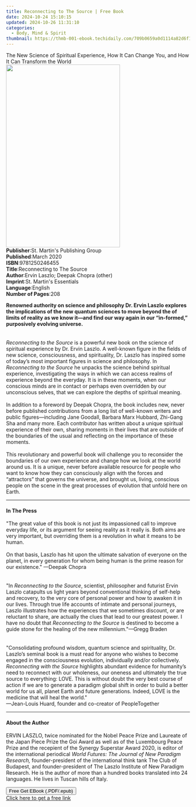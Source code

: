 ```yaml
---
title: Reconnecting to The Source | Free Book
date: 2024-10-24 15:10:15
updated: 2024-10-26 11:31:10
categories:
  - Body, Mind & Spirit
thumbnail: https://thmb-001-ebook.techidaily.com/709b0659a0d1114a82d6f121958bf04b3caf46e91b42094215605f9bb3eba9b7.jpg
---
```

<main id="book-container">
  <div class="flex flex-col">
    <div class="book-brief flex-1 py-6 px-4 sm:p-6 md:py-10 md:px-8">
      <!-- brief-->
      <div class="book-brief-main">
        The New Science of Spiritual Experience, How It Can Change You, and How
        It Can Transform the World
      </div>
    </div>
    <div
      class="book-meta-info flex-1 grid gap-4 col-start-1 col-end-3 row-start-1 sm:mb-6 sm:grid-cols-4 lg:gap-6 lg:col-start-2 lg:row-end-6 lg:row-span-6 lg:mb-0"
    >
      <div
        class="book-meta-info-left place-content-center mt-4 p-4 text-sm leading-6 col-start-2 col-span-2 dark:text-slate-400"
      >
        <img
          class="w-full h-500 object-cover rounded-lg sm:h-255 sm:col-span-2 lg:col-span-full"
          src="https://img-001-ebook.techidaily.com/a6de32a1bf1c9831780d8e2f2d02853579485e62783506890a6a4f725ff90ad2.jpg"
          alt=""
          width="312"
          height="500"
        />
      </div>
      <div
        class="book-meta-info-right mt-2 col-start-1 row-start-2 col-span-3 self-center"
      >
        <!-- meta data  -->
        <div class="flex flex-col px-4 md:px-8">
          <div class="flex-1">
            <strong>Publisher</strong>:<span class="px-2"
              >St. Martin&#39;s Publishing Group</span
            >
          </div>
          <div class="flex-1">
            <strong>Published</strong>:<span class="px-2">March 2020</span>
          </div>
          <div class="flex-1">
            <strong>ISBN</strong>:<span class="px-2">9781250246455</span>
          </div>
          <div class="flex-1">
            <strong>Title</strong>:<span class="px-2"
              >Reconnecting to The Source</span
            >
          </div>
          <div class="flex-1">
            <strong>Author</strong>:<span class="px-2"
              >Ervin Laszlo; Deepak Chopra (other)</span
            >
          </div>
          <div class="flex-1">
            <strong>Imprint</strong>:<span class="px-2"
              >St. Martin&#39;s Essentials</span
            >
          </div>
          <div class="flex-1">
            <strong>Language</strong>:<span class="px-2">English</span>
          </div>
          <div class="flex-1">
            <strong>Number of Pages</strong>:<span class="px-2">208</span>
          </div>
        </div>
      </div>
    </div>
    <div class="book-description flex-1 py-6 px-4 sm:p-6 md:py-10 md:px-8">
      <div class="book-description-main">
        <div accordion-content="" id="description">
          <p>
            <b
              >Renowned authority on science and philosophy Dr. Ervin Laszlo
              explores the implications of the new quantum sciences to move
              beyond the of limits of reality as we know it—and find our way
              again in our “in-formed,” purposively evolving universe.</b
            ><br /><br /><br /><i>Reconnecting to the Source </i>is a powerful
            new book on the science of spiritual experience by Dr. Ervin Laszlo.
            A well-known figure in the fields of new science, consciousness, and
            spirituality, Dr. Laszlo has inspired some of today’s most important
            figures in science and philosophy. In
            <i>Reconnecting to the Source</i> he unpacks the science behind
            spiritual experience, investigating the ways in which we can access
            realms of experience beyond the everyday. It is in these moments,
            when our conscious minds are in contact or perhaps even overridden
            by our unconscious selves, that we can explore the depths of
            spiritual meaning. <br /><br />
            In addition to a foreword by Deepak Chopra, the book includes new,
            never before published contributions from a long list of well-known
            writers and public figures—including Jane Goodall, Barbara Marx
            Hubbard, Zhi-Gang Sha and many more. Each contributor has written
            about a unique spiritual experience of their own, sharing moments in
            their lives that are outside of the boundaries of the usual and
            reflecting on the importance of these moments. <br /><br />
            This revolutionary and powerful book will challenge you to
            reconsider the boundaries of our own experience and change how we
            look at the world around us. It is a unique, never before available
            resource for people who want to know how they can consciously align
            with the forces and “attractors” that governs the universe, and
            brought us, living, conscious people on the scene in the great
            processes of evolution that unfold here on Earth.
          </p>
        </div>
        <div class="accordion-fader"></div>
      </div>
    </div>
    <div class="book-excerpts flex-1 py-6 px-4 sm:p-6 md:py-10 md:px-8">
      <!-- excerpts-->
      <div class="book-excerpts-main">
        <hr />
        <h4 class="placeholder placeholder-heading">
          <span>In The Press</span>
        </h4>
        <p></p>
        <p>
          "The great value of this book is not just its impassioned call to
          improve everyday life, or its argument for seeing reality as it really
          is. Both aims are very important, but overriding them is a revolution
          in what it means to be human.<br /><br />On that basis, Laszlo has hit
          upon the ultimate salvation of everyone on the planet, in every
          generation for whom being human is the prime reason for our
          existence." —Deepak Chopra<br /><br /><br />"In <i>Reconnecting</i>
          <i>to</i> <i>the</i> <i>Source</i>, scientist, philosopher and
          futurist Ervin Laszlo catapults us light years beyond conventional
          thinking of self-help and recovery, to the very core of personal power
          and how to awaken it in our lives. Through true life accounts of
          intimate and personal journeys, Laszlo illustrates how the experiences
          that we sometimes discount, or are reluctant to share, are actually
          the clues that lead to our greatest power. I have no doubt that
          <i>Reconnecting to the Source </i>is destined to become a guide stone
          for the healing of the new millennium."—Gregg Braden<br /><br /><br />"Consolidating
          profound wisdom, quantum science and spirituality, Dr. Laszlo’s
          seminal book is a must read for anyone who wishes to become engaged in
          the consciousness evolution, individually and/or collectively.
          <i>Reconnecting with the Source</i> highlights abundant evidence for
          humanity’s need to reconnect with our wholeness, our oneness and
          ultimately the true source to everything: LOVE. This is without doubt
          the very best course of action if we are to generate a paradigm global
          shift in order to build a better world for us all, planet Earth and
          future generations. Indeed, LOVE is the medicine that will heal the
          world."<br />
          —Jean-Louis Huard, founder and co-creator of PeopleTogether
        </p>
        <p></p>
      </div>
    </div>
    <div class="book-about-author flex-1 py-6 px-4 sm:p-6 md:py-10 md:px-8">
      <!-- about author-->
      <div class="book-main-author-main">
        <hr />
        <h4 class="placeholder placeholder-heading">
          <span>About the Author</span>
        </h4>
        <p>
          ERVIN LASZLO, twice nominated for the Nobel Peace Prize and Laureate
          of the Japan Piece Prize the Goi Award as well as of the Luxembourg
          Peace Prize and the recepient of the Synergy Superstar Award 2020, is
          editor of the international periodical
          <i>World Futures: The Journal of New Paradigm Research, </i
          >founder-president of the international think tank The Club of
          Budapest, and founder-president of The Laszlo Institute of New
          Paradigm Research. He is the author of more than a hundred books
          translated into 24 languages. He lives in Tuscan hills of Italy.
        </p>
      </div>
    </div>
    <div class="book-free-get flex-1 py-6 px-4 sm:p-6 md:py-10 md:px-8">
      <button
        id="btn-free-get"
        class="bg-blue-500 hover:bg-blue-700 text-white font-bold py-2 px-4 rounded"
      >
        Free Get EBook (.PDF/.epub)
      </button>
      <div id="countdown-display" class="px-2 text-lg mt-2"></div>
      <a
        id="free-link"
        class="hidden bg-blue-500 hover:bg-blue-700 text-white font-bold py-2 px-4 rounded"
        href="https://www.ebooks.com/en-us/book/209691091/reconnecting-to-the-source/ervin-laszlo/"
        target="_blank"
        >Click here to get a free link</a
      >
    </div>
    <script>
      let countdownTime = 0;
      let countdownInterval = null;
      document
        .getElementById('btn-free-get')
        .addEventListener('click', startCountdown);
      function startCountdown() {
        countdownTime = new Date().getTime() + 60000 * 3;
        countdownInterval = setInterval(updateCountdown, 1000);
        document.getElementById('btn-free-get').disabled = true;
        document
          .getElementById('btn-free-get')
          .classList.add('bg-gray-500', 'cursor-not-allowed');
      }
      function updateCountdown() {
        let currentTime = new Date().getTime();
        let timeLeft = countdownTime - currentTime;
        let secondsLeft = Math.floor(timeLeft / 1000);
        document.getElementById('countdown-display').innerHTML =
          `Remaining time: ${secondsLeft} seconds.`;
        if (secondsLeft <= 0) {
          clearInterval(countdownInterval);
          document.getElementById('btn-free-get').classList.add('hidden');
          document.getElementById('free-link').classList.remove('hidden');
          document.getElementById('countdown-display').innerHTML = '';
        }
      }
    </script>
  </div>
</main>
